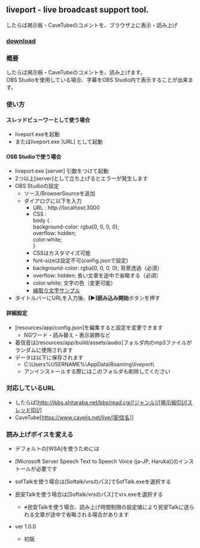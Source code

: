 ## liveport  - live broadcast support tool.
したらば掲示板・CaveTubeのコメントを、ブラウザ上に表示・読み上げ  
### [download](https://github.com/odangosan/liveport/releases)
### 概要
したらば掲示板・CaveTubeのコメントを、読み上げます。  
OBS Studioを使用している場合、字幕をOBS Studio内で表示することが出来ます。
### 使い方
#### スレッドビューワーとして使う場合
* liveport.exeを起動
* またはliveport.exe [URL] として起動
#### OSB Studioで使う場合
* liveport.exe [server] 引数をつけて起動
 * 2つ以上[server]として立ち上げるとエラーが発生します
* OBS Studioの設定
  * ソース/BrowserSourceを追加
  * ダイアログに以下を入力
    * URL : http://localhost:3000
    * CSS :  
  body {  
    background-color: rgba(0, 0, 0, 0);  
    overflow: hidden;  
    color:white;  
    }
    * CSSはカスタマイズ可能
    * font-sizeは設定不可(config.jsonで設定)
    * background-color: rgba(0, 0, 0, 0); 背景透過（必須）
    * overflow: hidden; 長い文章を途中で省略する（必須）
    * color:white; 文字の色（変更可能）
    * [縁取り文字サンプル](https://gist.github.com/odangosan/ca0136457358747a7bd8dae1bcd39f49)
* タイトルバーにURLを入力後、**[▶]読み込み開始**ボタンを押す

#### 詳細設定
* [resources/app/config.json]を編集すると設定を変更できます
  * NGワード・読み替え・表示装飾など
* 着信音は[resources/app/build/assets/audio]フォルダ内のmp3ファイルがランダムに使用されます
* データは以下に保存されます
  * C:\Users\%USERNAME%\AppData\Roaming\liveport\
  * アンインストールする際にはこのフォルダも削除してください

### 対応しているURL
 * したらば[http://jbbs.shitaraba.net/bbs/read.cgi/[ジャンル]/[掲示板ID]/[スレッドID]/]
 * CaveTube[https://www.cavelis.net/live/[配信名]] 

### 読み上げボイスを変える
 * デフォルトの[WSA]を使うためには
  * [Microsoft Server Speech Text to Speech Voice (ja-JP, Haruka)]のインストールが必要です
 * sofTalkを使う場合は[Softalk/vrsのパス]でSofTalk.exeを選択する
 * 民安Talkを使う場合は[Softalk/vrsのパス]でvrx.exeを選択する
   * ※民安Talkを使う場合、読み上げ時間制限の設定値により民安Talkに送られる文章が途中で省略される場合があります

* ver 1.0.0
  * 初版
